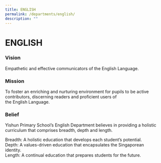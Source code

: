 ```yaml
---
title: ENGLISH
permalink: /departments/english/
description: ""
---
```

# ENGLISH

### Vision

Empathetic and effective communicators of the English Language.

### Mission

To foster an enriching and nurturing environment for pupils to be active contributors, discerning readers and proficient users of the English Language.

### **Belief**  

Yishun Primary School’s English Department believes in providing a holistic curriculum that comprises breadth, depth and length. 

Breadth: A holistic education that develops each student’s potential.    
Depth: A values-driven education that encapsulates the Singaporean identity.    
Length: A continual education that prepares students for the future.
